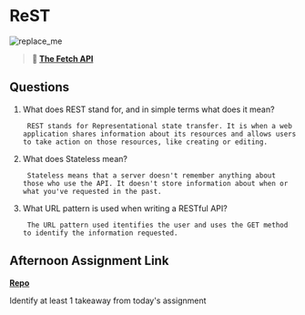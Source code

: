 # ReST

![replace_me](https://codeworks.blob.core.windows.net/public/assets/img/illustrations/placeholder.svg)

> **📖 [The Fetch API](https://codeworksacademy.com/fs-student-guide/resources/wk4/04-Fetch)**

## Questions

1. What does REST stand for, and in simple terms what does it mean?

        REST stands for Representational state transfer. It is when a web application shares information about its resources and allows users to take action on those resources, like creating or editing.

2. What does Stateless mean?

        Stateless means that a server doesn't remember anything about those who use the API. It doesn't store information about when or what you've requested in the past.

3. What URL pattern is used when writing a RESTful API?

        The URL pattern used itentifies the user and uses the GET method to identify the information requested.

## Afternoon Assignment Link

**[Repo](https://github.com/music-is-fun/)**

Identify at least 1 takeaway from today's assignment
